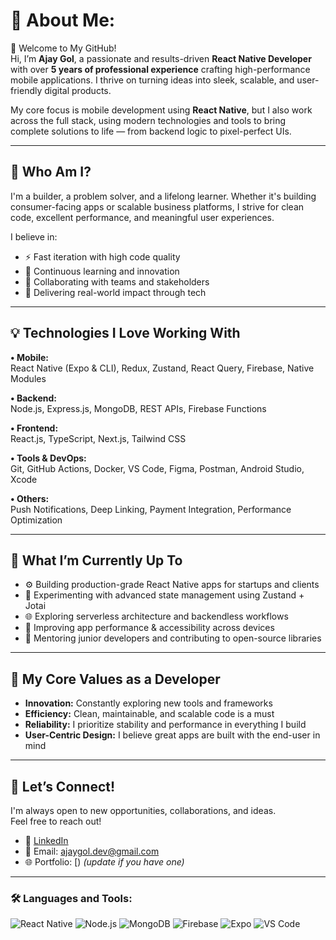 # 💫 About Me:

🌟 Welcome to My GitHub!  
Hi, I’m **Ajay Gol**, a passionate and results-driven **React Native Developer** with over **5 years of professional experience** crafting high-performance mobile applications. I thrive on turning ideas into sleek, scalable, and user-friendly digital products.

My core focus is mobile development using **React Native**, but I also work across the full stack, using modern technologies and tools to bring complete solutions to life — from backend logic to pixel-perfect UIs.

---

## 🎯 Who Am I?

I'm a builder, a problem solver, and a lifelong learner. Whether it's building consumer-facing apps or scalable business platforms, I strive for clean code, excellent performance, and meaningful user experiences.

I believe in:
- ⚡ Fast iteration with high code quality
- 🧠 Continuous learning and innovation
- 🤝 Collaborating with teams and stakeholders
- 🎯 Delivering real-world impact through tech

---

## 💡 Technologies I Love Working With

**• Mobile:**  
React Native (Expo & CLI), Redux, Zustand, React Query, Firebase, Native Modules

**• Backend:**  
Node.js, Express.js, MongoDB, REST APIs, Firebase Functions

**• Frontend:**  
React.js, TypeScript, Next.js, Tailwind CSS

**• Tools & DevOps:**  
Git, GitHub Actions, Docker, VS Code, Figma, Postman, Android Studio, Xcode

**• Others:**  
Push Notifications, Deep Linking, Payment Integration, Performance Optimization

---

## 🚀 What I’m Currently Up To

- ⚙️ Building production-grade React Native apps for startups and clients
- 🧪 Experimenting with advanced state management using Zustand + Jotai
- 🌐 Exploring serverless architecture and backendless workflows
- 📱 Improving app performance & accessibility across devices
- 💼 Mentoring junior developers and contributing to open-source libraries

---

## 🌟 My Core Values as a Developer

- **Innovation:** Constantly exploring new tools and frameworks
- **Efficiency:** Clean, maintainable, and scalable code is a must
- **Reliability:** I prioritize stability and performance in everything I build
- **User-Centric Design:** I believe great apps are built with the end-user in mind

---

## 🤝 Let’s Connect!

I'm always open to new opportunities, collaborations, and ideas.  
Feel free to reach out!

- 💼 [LinkedIn](https://www.linkedin.com/in/ajay-g-72a18a201/)
- 📧 Email: ajaygol.dev@gmail.com
- 🌐 Portfolio: [) _(update if you have one)_

---

### 🛠️ Languages and Tools:
![React Native](https://img.shields.io/badge/React_Native-20232A?style=flat&logo=react&logoColor=61DAFB)
![Node.js](https://img.shields.io/badge/Node.js-339933?style=flat&logo=node-dot-js&logoColor=white)
![MongoDB](https://img.shields.io/badge/MongoDB-4EA94B?style=flat&logo=mongodb&logoColor=white)
![Firebase](https://img.shields.io/badge/Firebase-FFCA28?style=flat&logo=firebase&logoColor=white)
![Expo](https://img.shields.io/badge/Expo-000000?style=flat&logo=expo&logoColor=white)
![VS Code](https://img.shields.io/badge/VS_Code-007ACC?style=flat&logo=visual-studio-code&logoColor=white)
